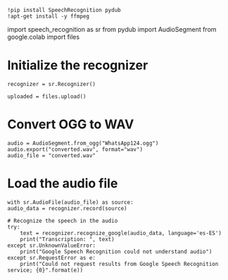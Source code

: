     !pip install SpeechRecognition pydub
    !apt-get install -y ffmpeg

import speech_recognition as sr
    from pydub import AudioSegment
    from google.colab import files

# Initialize the recognizer
    recognizer = sr.Recognizer()

    uploaded = files.upload()

# Convert OGG to WAV
    audio = AudioSegment.from_ogg("WhatsApp124.ogg")
    audio.export("converted.wav", format="wav")
    audio_file = "converted.wav"

# Load the audio file
    with sr.AudioFile(audio_file) as source:
    audio_data = recognizer.record(source)

    # Recognize the speech in the audio
    try:
        text = recognizer.recognize_google(audio_data, language='es-ES')
        print("Transcription: ", text)
    except sr.UnknownValueError:
        print("Google Speech Recognition could not understand audio")
    except sr.RequestError as e:
        print("Could not request results from Google Speech Recognition service; {0}".format(e))
